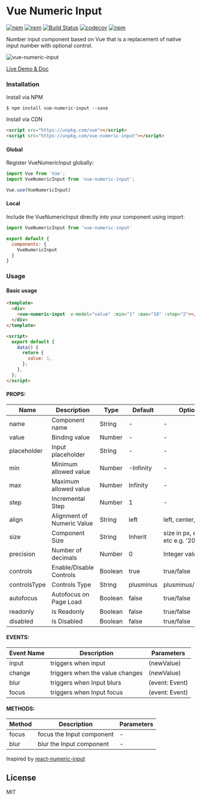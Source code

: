 # Vue Numeric Input

[![npm](https://img.shields.io/npm/v/vue-numeric-input.svg?style=flat-square)](https://www.npmjs.com/package/vue-numeric-input)
[![npm](https://img.shields.io/npm/dt/vue-numeric-input.svg?style=flat-square)](https://www.npmjs.com/package/vue-numeric-input)
[![Build Status](https://travis-ci.org/JayeshLab/vue-numeric-input.svg?branch=master)](https://travis-ci.org/JayeshLab/vue-numeric-input)
[![codecov](https://codecov.io/gh/JayeshLab/vue-numeric-input/branch/master/graph/badge.svg)](https://codecov.io/gh/JayeshLab/vue-numeric-input)
[![npm](https://img.shields.io/npm/l/vue-numeric-input.svg?style=flat-square)](http://opensource.org/licenses/MIT)

Number input component based on Vue that is a replacement of native input number with optional control.

![vue-numeric-input](https://user-images.githubusercontent.com/36194663/44717643-33e4ea00-aadb-11e8-82bf-e1fdeeea3bb5.gif)

[Live Demo & Doc](https://jayeshlab.github.io/vue-numeric-input/)

### Installation

Install via NPM

`$ npm install vue-numeric-input --save`

Install via CDN

```html
<script src="https://unpkg.com/vue"></script>
<script src="https://unpkg.com/vue-numeric-input"></script>
```

#### Global

Register VueNumericInput globally:

```javascript
import Vue from 'Vue';
import VueNumericInput from 'vue-numeric-input';

Vue.use(VueNumericInput)
```

#### Local

Include the VueNumericInput  directly into your component using import:

```javascript
import VueNumericInput from 'vue-numeric-input'

export default {
  components: {
    VueNumericInput
  }
}
```
### Usage

#### Basic usage

```html
<template>
  <div>
    <vue-numeric-input  v-model="value" :min="1" :max="10" :step="2"></vue-numeric-input>
  </div>
</template>

<script>
  export default {
    data() {
      return {
        value: 1,
      };
    },
  };
</script>
```

#### PROPS:

| Name             | Description                 |  Type         |  Default     | Options       |
| -----------      | ---------------             | ------------  | ------------ | ------------  |
|  name            |  Component name             | String        |     -        |      -        |
|  value           |  Binding value              | Number        |     -        |      -            |
|  placeholder     |  Input placeholder          | String        |     -        |      -         |
|  min             |  Minimum allowed value      | Number        |  -Infinity   |      -        |
|  max             |  Maximum allowed value      | Number        |   Infinity   |      -          |
|  step            |  Incremental Step           | Number        |      1       |      -          |
|  align           |  Alignment of Numeric Value | String        |     left     | left, center, right |
|  size            |  Component Size             | String        |   Inherit    | size in px, em, rem etc e.g. '20px'          |
|  precision       |  Number of decimals         | Number        |      0       |   Integer value|
|  controls        |  Enable/Disable Controls    | Boolean       |    true      |   true/false|
|  controlsType    |  Controls Type              | String        |  plusminus   |   plusminus/updown|
|  autofocus       |  Autofocus on Page Load     | Boolean       |    false     |   true/false|
|  readonly        |  Is Readonly                | Boolean       |    false     |   true/false|
|  disabled        |  Is Disabled                | Boolean       |    false     |   true/false|


#### EVENTS:

Event Name | Description        | Parameters
-----------|--------------------|--------------
input      | triggers when input| (newValue)
change     | triggers when the value changes| (newValue)
blur       | triggers when Input blurs| (event: Event)
focus      | triggers when Input focus| (event: Event)


#### METHODS:

Method | Description | Parameters
---|--- | ----
focus | focus the Input component| -
blur | blur the Input component| -

Inspired by [react-numeric-input](https://github.com/vlad-ignatov/react-numeric-input)

## License

MIT
